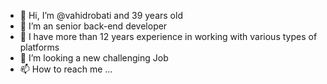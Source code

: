 - 👋 Hi, I’m @vahidrobati and 39 years old
- 👀 I’m an senior back-end developer
- 🌱 I have more than 12 years experience in working with various types of platforms
- 💞️ I’m looking a new challenging Job
- 📫 How to reach me ...

<!---
vahidrobati/vahidrobati is a ✨ special ✨ repository because its `README.md` (this file) appears on your GitHub profile.
You can click the Preview link to take a look at your changes.
--->
